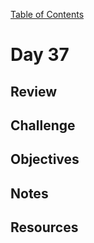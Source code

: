
[Table of Contents](/README.md)

# Day 37

## Review

## Challenge

## Objectives

## Notes

## Resources
    